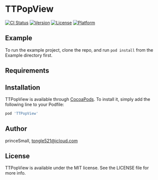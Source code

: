 # TTPopView

[![CI Status](https://img.shields.io/travis/princeSmall/TTPopView.svg?style=flat)](https://travis-ci.org/princeSmall/TTPopView)
[![Version](https://img.shields.io/cocoapods/v/TTPopView.svg?style=flat)](https://cocoapods.org/pods/TTPopView)
[![License](https://img.shields.io/cocoapods/l/TTPopView.svg?style=flat)](https://cocoapods.org/pods/TTPopView)
[![Platform](https://img.shields.io/cocoapods/p/TTPopView.svg?style=flat)](https://cocoapods.org/pods/TTPopView)

## Example

To run the example project, clone the repo, and run `pod install` from the Example directory first.

## Requirements

## Installation

TTPopView is available through [CocoaPods](https://cocoapods.org). To install
it, simply add the following line to your Podfile:

```ruby
pod 'TTPopView'
```

## Author

princeSmall, tongle521@icloud.com

## License

TTPopView is available under the MIT license. See the LICENSE file for more info.
